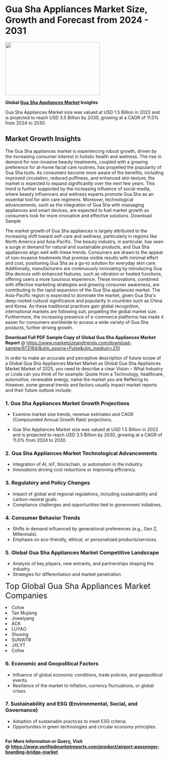 <H1>Gua Sha Appliances Market Size, Growth and Forecast from 2024 - 2031</H1><img class="aligncenter size-medium wp-image-584254" src="https://thirdeyenews.in/wp-content/uploads/2024/09/Global-Market-Research-300x168.jpeg" alt="" width="300" height="168" /><p><strong>Global&nbsp;<a href="https://www.marketsizeandtrends.com/download-sample/673164/&amp;utm_source=Pulse&amp;utm_medium=210">Gua Sha Appliances Market</a> Insights</strong></p><p>Gua Sha Appliances Market size was valued at USD 1.5 Billion in 2022 and is projected to reach USD 3.5 Billion by 2030, growing at a CAGR of 11.0% from 2024 to 2030.</p><p><h2>Market Growth Insights</h2> <p>The Gua Sha appliances market is experiencing robust growth, driven by the increasing consumer interest in holistic health and wellness. The rise in demand for non-invasive beauty treatments, coupled with a growing preference for at-home facial care routines, has propelled the popularity of Gua Sha tools. As consumers become more aware of the benefits, including improved circulation, reduced puffiness, and enhanced skin texture, the market is expected to expand significantly over the next few years. This trend is further supported by the increasing influence of social media, where beauty influencers and wellness experts promote Gua Sha as an essential tool for skin care regimens. Moreover, technological advancements, such as the integration of Gua Sha with massaging appliances and smart devices, are expected to fuel market growth as consumers look for more innovative and effective solutions. Download Sample</p> <p>The market growth of Gua Sha appliances is largely attributed to the increasing shift toward self-care and wellness, particularly in regions like North America and Asia-Pacific. The beauty industry, in particular, has seen a surge in demand for natural and sustainable products, and Gua Sha appliances align well with these trends. Consumers are drawn to the appeal of non-invasive treatments that promise visible results with minimal effort and cost, positioning Gua Sha as a go-to solution for everyday skin care. Additionally, manufacturers are continuously innovating by introducing Gua Sha devices with enhanced features, such as vibration or heated functions, offering users a more luxurious experience. These innovations, combined with effective marketing strategies and growing consumer awareness, are contributing to the rapid expansion of the Gua Sha appliances market. The Asia-Pacific region is expected to dominate the market, given Gua Sha's deep-rooted cultural significance and popularity in countries such as China and Korea. As these traditional practices gain global recognition, international markets are following suit, propelling the global market size. Furthermore, the increasing presence of e-commerce platforms has made it easier for consumers worldwide to access a wide variety of Gua Sha products, further driving growth. </p><p><span class=""><strong>Download Full PDF Sample Copy of Global Gua Sha Appliances Market Report</strong> @ <a href="https://www.marketsizeandtrends.com/download-sample/673164/&amp;utm_source=Pulse&amp;utm_medium=210" target="_blank">https://www.marketsizeandtrends.com/download-sample/673164/&amp;utm_source=Pulse&amp;utm_medium=210</a></span></p><p>In order to make an accurate and perceptive description of future scope of a Global&nbsp;Gua Sha Appliances Market Market as Global&nbsp;Gua Sha Appliances Market Market of 2025, you need to describe a clear Vision &ndash; What Industry or Linda can you think of for example: Quote from a Technology, healthcare, automotive, renewable energy, name the market you are Reffering to. However, some general trends and factors usually impact market reports and their future outlook include:</p><h3>1.&nbsp;<strong>Gua Sha Appliances Market Growth Projections</strong></h3><ul><li>Examine market size trends, revenue estimates and CAGR (Compounded Annual Growth Rate) projections.</li><li><p>Gua Sha Appliances Market size was valued at USD 1.5 Billion in 2022 and is projected to reach USD 3.5 Billion by 2030, growing at a CAGR of 11.0% from 2024 to 2030.</p></li></ul><h3>2.&nbsp;<strong>Gua Sha Appliances Market Technological Advancements</strong></h3><ul><li>Integration of AI, IoT, blockchain, or automation in the industry.</li><li>Innovations driving cost reductions or improving efficiency.</li></ul><h3>3.&nbsp;<strong>Regulatory and Policy Changes</strong></h3><ul><li>Impact of global and regional regulations, including sustainability and carbon-neutral goals.</li><li>Compliance challenges and opportunities tied to government initiatives.</li></ul><h3>4.&nbsp;<strong>Consumer Behavior Trends</strong></h3><ul><li>Shifts in demand influenced by generational preferences (e.g., Gen Z, Millennials).</li><li>Emphasis on eco-friendly, ethical, or personalized products/services.</li></ul><h3>5.&nbsp;<strong>Global Gua Sha Appliances Market Competitive Landscape</strong></h3><ul><li>Analysis of key players, new entrants, and partnerships shaping the industry.</li><li>Strategies for differentiation and market penetration.</li></ul><p data-pm-slice="1 1 []"><span style="color: inherit; font-family: inherit; font-size: 25px;">Top Global Gua Sha Appliances Market Companies</span></p><div class="" data-test-id=""><p><li>Cofoe</li><li> Tan Mujiang</li><li> Jnweiyang</li><li> ACK</li><li> LUYAO</li><li> Shuxing</li><li> SUNWTR</li><li> JXLYT</li><li> Cofoe</li></p></div><h3>6.&nbsp;<strong>Economic and Geopolitical Factors</strong></h3><ul><li>Influence of global economic conditions, trade policies, and geopolitical events.</li><li>Resilience of the market to inflation, currency fluctuations, or global crises.</li></ul><h3>7.&nbsp;<strong>Sustainability and ESG (Environmental, Social, and Governance)</strong></h3><ul><li>Adoption of sustainable practices to meet ESG criteria.</li><li>Opportunities in green technologies and circular economy principles.</li></ul><h2><strong style="font-size: 14px;">For More Information or Query, Visit @&nbsp;</strong><a style="background-color: #ffffff; font-size: 14px;" href="https://www.marketsizeandtrends.com/report/gua-sha-appliances-market/" target="_blank">https://www.verifiedmarketreports.com/product/airport-passenger-boarding-bridge-market</a></h2>
